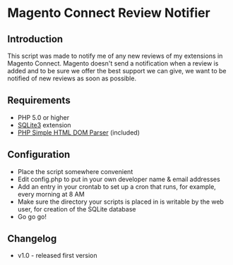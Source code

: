 Magento Connect Review Notifier
=================

## Introduction ##
This script was made to notify me of any new reviews of my extensions in Magento Connect. Magento doesn't send a notification when a review is added and to be sure we offer the best support we can give, we want to be notified of new reviews as soon as possible.

## Requirements ##
* PHP 5.0 or higher
* [SQLite3](http://php.net/manual/en/book.sqlite3.php) extension
* [PHP Simple HTML DOM Parser](http://simplehtmldom.sourceforge.net/) (included)

## Configuration ##
* Place the script somewhere convenient
* Edit config.php to put in your own developer name & email addresses
* Add an entry in your crontab to set up a cron that runs, for example, every morning at 8 AM
* Make sure the directory your scripts is placed in is writable by the web user, for creation of the SQLite database
* Go go go!

## Changelog ##
* v1.0 - released first version